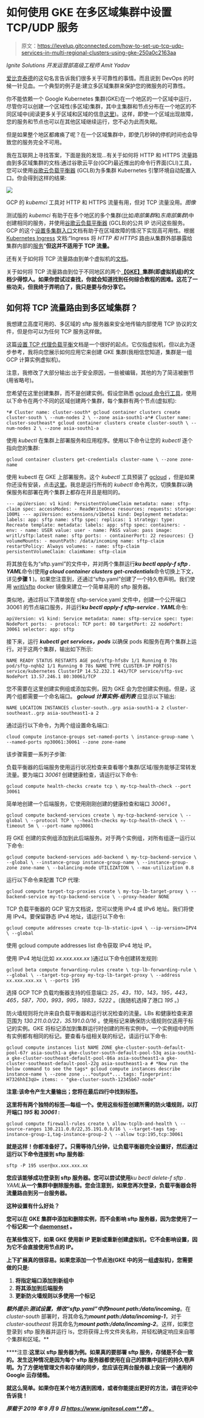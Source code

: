 # 如何使用 GKE 在多区域集群中设置 TCP/UDP 服务

> 原文：<https://levelup.gitconnected.com/how-to-set-up-tcp-udp-services-in-multi-regional-clusters-using-gke-250a0c2163aa>

*Ignite Solutions 开发运营部高级工程师 Amit Yadav*

[爱比克泰德](https://www.brainyquote.com/authors/epictetus)的这句名言告诉我们很多关于可靠性的事情。而且说到 DevOps 的时候一针见血。一个典型的例子是:建立多区域集群来保护您的微服务的可靠性。

你不能依赖一个 Google Kubernetes 集群(GKE)在一个地区的一个区域中运行，尽管你可以创建一个区域性(多区域)集群，其中主集群和节点分布在一个地区的不同区域中(阅读更多关于区域和区域的信息[这里](https://cloud.google.com/compute/docs/regions-zones/))。这样，即使一个区域出现故障，您的服务和节点也可以在其他区域继续运行，您不必为此而失眠。

但是如果整个地区都瘫痪了呢？在一个区域集群中，即使几秒钟的停机时间也会导致您的服务完全不可用。

我在互联网上寻找答案，下面是我的发现…有关于如何将 HTTP 和 HTTPS 流量路由到多区域集群的文档:通过谷歌云平台(GCP)最近推出的命令行界面(CLI)工具，您可以使用[谷歌云负载平衡器](https://cloud.google.com/load-balancing/) (GCLB)为多集群 Kubernetes 引擎环境自动配置入口。你会得到这样的结果:

![](img/41c137aaeff6d8d8bf67b11561f7ef8c.png)

GCP 的 *kubemci* 工具对 HTTP 和 HTTPS 流量有用，但对 TCP 流量没用。*图像*

测试版的 *kubemci* 有助于在多个地区的多个集群(比如*南部集群*和*东南部集群*)中创建相同的服务，并使用[谷歌云负载平衡器](https://cloud.google.com/load-balancing/) (GCLB)的公共 IP 访问这些服务。GCP 的这个[设置多集群入口](https://cloud.google.com/kubernetes-engine/docs/how-to/multi-cluster-ingress)文档有助于在区域故障的情况下实现高可用性。根据 [Kubernetes Ingress](https://kubernetes.io/docs/concepts/services-networking/ingress/) 文档:“Ingress 将 *HTTP 和 HTTPS* 路由从集群外部暴露给集群内部的[服务](https://kubernetes.io/docs/concepts/services-networking/service/)”**但这并不适用于 TCP 流量。**

还有关于如何将 TCP 流量路由到单个虚拟机的[文档](https://cloud.google.com/load-balancing/docs/tcp/setting-up-tcp)。

关于如何将 TCP 流量路由到位于不同地区的两个[**【GKE】**](https://cloud.google.com/kubernetes-engine/)**集群(即虚拟机组)的文档少得惊人。如果你尝试过查找，你就会知道找到任何综合教程的困难。这花了一些功夫，但我终于弄明白了，我只是要与你分享它。**

## 如何将 TCP 流量路由到多区域集群？

我想建立高度可用的、多区域的 sftp 服务器来安全地传输内部使用 TCP 协议的文件，但是你可以为任何 TCP 服务这样做。

这篇[设置 TCP 代理负载平衡](https://cloud.google.com/load-balancing/docs/tcp/setting-up-tcp)文档是一个很好的起点。它仅指虚拟机，但以此为逐步参考，我将向您展示如何应用它来创建 GKE 集群(我相信您知道，集群是一组 GCP 计算实例虚拟机)。

注意，我修改了大部分输出:出于安全原因，一些被编辑，其他的为了简洁被删节(用省略号)。

您希望在这里创建集群，而不是创建实例。假设您熟悉 [gcloud 命令行工具](https://cloud.google.com/sdk/gcloud/)，使用以下命令在两个不同的区域创建两个集群，每个集群有两个节点(虚拟机):

```
*# Cluster name: cluster-south* gcloud container clusters create cluster-south \ --num-nodes 2 \ --zone asia-south1-a*# Cluster name: cluster-southeast* gcloud container clusters create cluster-south \ --num-nodes 2 \ --zone asia-south1-a
```

使用 *kubectl* 在集群上部署服务和应用程序。使用以下命令让您的 *kubectl* 逐个指向您的集群:

```
gcloud container clusters get-credentials cluster-name \ --zone zone-name
```

使用 kubectl 在 GKE 上部署服务。这个 *kubectl* 工具预装了 [gcloud](https://cloud.google.com/sdk/gcloud/) ，但是如果你还没有安装，点击[这里](https://kubernetes.io/docs/tasks/tools/install-kubectl/)。我总是运行所有的 *kubectl* 命令两次，切换集群以确保服务和部署在两个集群上都存在并且是相同的。

```
--- apiVersion: v1 kind: PersistentVolumeClaim metadata: name: sftp-claim spec: accessModes: - ReadWriteOnce resources: requests: storage: 100Mi --- apiVersion: extensions/v1beta1 kind: Deployment metadata: labels: app: sftp name: sftp spec: replicas: 1 strategy: type: Recreate template: metadata: labels: app: sftp spec: containers: - env: - name: USER value: user - name: PASS value: pass image: writl/sftp:latest name: sftp ports: - containerPort: 22 resources: {} volumeMounts: - mountPath: /data/incoming name: sftp-claim restartPolicy: Always volumes: - name: sftp-claim persistentVolumeClaim: claimName: sftp-claim
```

将其放在名为“sftp.yaml”的文件中，并对两个集群运行***ku bectl apply-f sftp . YAML***命令(使用***g cloud container clusters get-credentials***命令切换上下文，详见**步骤 1** )。如果您注意到，还通过“sftp.yaml”创建了一个持久卷声明。我们使用 [writl/sftp](https://hub.docker.com/r/writl/sftp/) docker 镜像来建立一个简单易用的 sftp 服务器。

类似地，通过将以下清单放在 sftp-service.yaml 文件中，创建一个公开端口 30061 的节点端口服务，并运行***ku bectl apply-f sftp-service . YAML***命令:

```
apiVersion: v1 kind: Service metadata: name: sftp-service spec: type: NodePort ports: - protocol: TCP port: 80 targetPort: 22 nodePort: 30061 selector: app: sftp
```

接下来，运行 ***kubectl get services，pods*** 以确保 pods 和服务在两个集群上运行。对于这两个集群，输出如下所示:

```
NAME READY STATUS RESTARTS AGE pod/sftp-hfs8v 1/1 Running 0 78s pod/sftp-nqhb2 1/1 Running 0 78s NAME TYPE CLUSTER-IP PORT(S) service/kubernetes ClusterIP 14.52.232.1 443/TCP service/sftp-svc NodePort 13.57.246.1 80:30061/TCP
```

您不需要在这里创建实例组或添加实例，因为 GKE 会为您创建实例组。但是，这两个组都需要一个命名端口。 ***gcloud 计算实例-组列表*** 应显示以下输出:

```
NAME LOCATION INSTANCES cluster-south..grp asia-south1-a 2 cluster-southeast..grp asia-southeast1-a 2
```

通过运行以下命令，为两个组设置命名端口:

```
cloud compute instance-groups set-named-ports \ instance-group-name \ --named-ports np30061:30061 --zone zone-name
```

该步骤需要一系列子步骤:

负载平衡器的后端服务使用运行状况检查来查看哪个集群/区域/服务能够正常转发流量。要为端口 *30061* 创建健康检查，请运行以下命令:

```
gcloud compute health-checks create tcp \ my-tcp-health-check --port 30061
```

简单地创建一个后端服务，它使用刚刚创建的健康检查和端口 *30061* 。

```
gcloud compute backend-services create \ my-tcp-backend-service \ --global \ --protocol TCP \ --health-checks my-tcp-health-check \ --timeout 5m \ --port-name np30061
```

将 GKE 创建的实例组添加到此后端服务。对于两个实例组，对所有组逐一运行以下命令:

```
gcloud compute backend-services add-backend \ my-tcp-backend-service \ --global \ --instance-group instance-group-name \ --instance-group-zone zone-name \ --balancing-mode UTILIZATION \ --max-utilization 0.8
```

运行以下命令来配置 TCP 代理:

```
gcloud compute target-tcp-proxies create \ my-tcp-lb-target-proxy \ --backend-service my-tcp-backend-service \ --proxy-header NONE
```

TCP 负载平衡器的 GCP 官方文档说，您可以使用 IPv4 或 IPv6 地址。我们将使用 IPv4。要保留静态 IPv4 地址，请运行以下命令:

```
gcloud compute addresses create tcp-lb-static-ipv4 \ --ip-version=IPV4 \ --global
```

使用 gcloud compute addresses list 命令获取 IPv4 地址 IP。

使用 IPv4 地址(比如 *xx.xxx.xxx.xx* )通过以下命令创建转发规则:

```
gcloud beta compute forwarding-rules create \ tcp-lb-forwarding-rule \ --global \ --target-tcp-proxy my-tcp-lb-target-proxy \ --address xx.xxx.xxx.xx \ --ports 195
```

选择 GCP TCP 负载均衡器支持的任意端口: *25，43，110，143，195，443，465，587，700，993，995，1883，5222* 。(我随机选择了港口 *195* 。)

防火墙规则将允许来自负载平衡器和运行状况检查的流量。LBs 和健康检查来源范围为 *130.211.0.0/22，35.191.0.0/16* 。使用标记来确保防火墙规则仅适用于标记的实例。GKE 将标记添加到集群运行时创建的所有实例中。一个实例组中的所有实例都有相同的标记。要查看与组相关联的标记，请运行以下命令:

```
gcloud compute instances list NAME ZONE gke-cluster-south-default-pool-67r asia-south1-a gke-cluster-south-default-pool-53q asia-south1-a gke-cluster-southeast-default-pool-86a asia-southeast1-a gke-cluster-southeast-default-pool-22g asia-southeast1-a # *Now run the below command to see the tags* gcloud compute instances describe instance-name \ --zone zone ...*output*... tags: fingerprint: H7326hhI3qU= items: - "gke-cluster-south-12345b67-node"
```

**注意:**该命令产生大量输出；您将在最后四行中找到标签**。**

**这里将有两个独特的标签—每组一个。使用这些标签创建所需的防火墙规则，以打开端口 *195* 和 *30061* :**

```
gcloud compute firewall-rules create \ allow-tcplb-and-health \ --source-ranges 130.211.0.0/22,35.191.0.0/16 \ --target-tags tag-instance-group-1,tag-instance-group-2 \ --allow tcp:195,tcp:30061
```

**就是这样！你都准备好了。只需等待几分钟，让负载平衡器完全设置好，然后通过运行以下命令连接到 sftp 服务器:**

```
sftp -P 195 user@xx.xxx.xxx.xx
```

**您应该能够成功登录到 sftp 服务器。您可以尝试使用***ku bectl delete-f sftp . YAML***从一个集群中删除服务器。您会注意到，如果您再次登录，负载平衡器会将流量路由到另一台服务器。**

**这种设置有什么好处？**

**您可以在 GKE 集群中添加和删除实例，而不会影响 sftp 服务器，因为您使用了一个标记和一个 [daemonset](https://kubernetes.io/docs/concepts/workloads/controllers/daemonset/) 。**

**在某些情况下，如果 GKE 使用新 IP 更新或重新创建虚拟机，它不会影响设置，因为它不会直接使用节点的 IP。**

**上下扩展真的很容易。如果您添加一个节点池(GKE 中的另一组虚拟机)，您需要做的只是:**

1.  **将指定端口添加到新组中**
2.  **将其添加到后端服务**
3.  **更新防火墙规则以多使用一个标记**

****额外提示:**测试设置，修改“sftp.yaml”中的***mount path:/data/incoming***。在 *cluster-south* 部署时，将其命名为***mount path:/data/incoming-1***，对于 *cluster-southeast* 将其命名为***mount path:/data/incoming-2***。这样，如果您登录到 sftp 服务器并运行 ls，您将获得上传文件夹名称，并轻松确定响应来自哪个集群和区域。**

****注意:**这里以 sftp 服务器为例。如果真的要部署 sftp 服务，存储是不会一致的。发生这种情况是因为每个 sftp 服务器都使用在自己的群集中运行的持久卷声明。为了方便地管理文件和存储的同步，您应该在两台服务器上安装一个通用的 Google 云存储桶。**

**就这么简单。如果你在某个地方遇到困难，或者你能提出更好的方法，请在评论中告诉我！**

***原载于 2019 年 9 月 9 日 https://www.ignitesol.com**的* [*。*](https://www.ignitesol.com/how-to-set-up-tcp-load-balancer-in-multi-regional-clusters-using-gke/)**